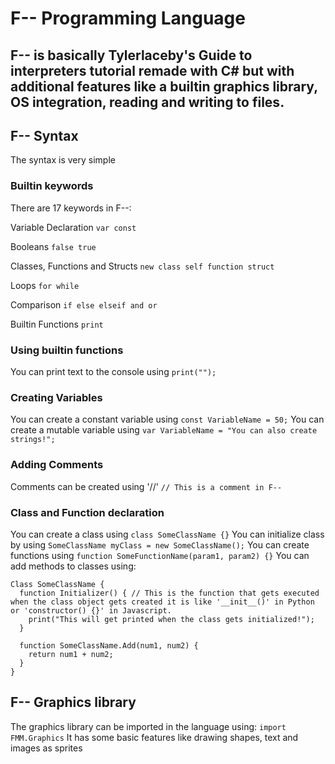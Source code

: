 # F-- Programming Language
## F-- is basically Tylerlaceby's Guide to interpreters tutorial remade with C# but with additional features like a builtin graphics library, OS integration, reading and writing to files.

## F-- Syntax
The syntax is very simple

### Builtin keywords
There are 17 keywords in F--:

Variable Declaration
```var const```

Booleans
```false true```

Classes, Functions and Structs
```new class self function struct```

Loops
```for while```

Comparison
```if else elseif and or```

Builtin Functions
```print```

### Using builtin functions
You can print text to the console using ```print("");```

### Creating Variables
You can create a constant variable using ```const VariableName = 50;```
You can create a mutable variable using ```var VariableName = "You can also create strings!";```

### Adding Comments
Comments can be created using '//' ```// This is a comment in F--```

### Class and Function declaration
You can create a class using ```class SomeClassName {}```
You can initialize class by using ```SomeClassName myClass = new SomeClassName();```
You can create functions using  ```function SomeFunctionName(param1, param2) {}```
You can add methods to classes using:
```
Class SomeClassName {
  function Initializer() { // This is the function that gets executed when the class object gets created it is like '__init__()' in Python or 'constructor() {}' in Javascript.
    print("This will get printed when the class gets initialized!");
  }

  function SomeClassName.Add(num1, num2) {
    return num1 + num2;
  }
}
```

## F-- Graphics library
The graphics library can be imported in the language using: ```import FMM.Graphics```
It has some basic features like drawing shapes, text and images as sprites

